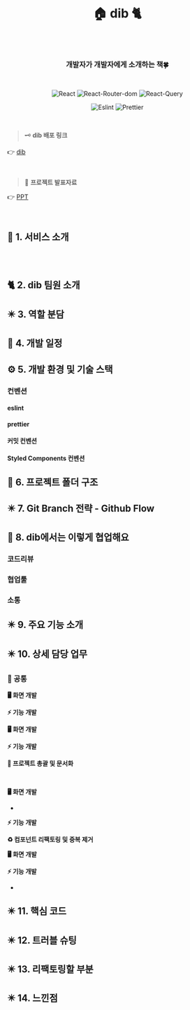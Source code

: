 <div align='center'>
    <h1><b>🏠 dib 🐈</b></h1>
    <br/>
		<br/>
		<h3><b>개발자가 개발자에게 소개하는 책🍀</b></h3>
		<br/>

![React](https://badgen.net/badge/React/v18.2.0/cyan?)
![React-Router-dom](https://badgen.net/badge/React-Router/v6.15.0/CA4245?)
![React-Query](https://badgen.net/badge/React-Query/v3.39.3/FF4154?)

![Eslint](https://badgen.net/badge/Eslint/v8.48.0/4B32C3?)
![Prettier](https://badgen.net/badge/Prettier/v3.0.3/F7B93E?)
</div>

<br />

> 🗝️ **dib 배포 링크**

👉 [dib]()


<br />

> 📑 **프로젝트 발표자료**

👉 [PPT](https://www.canva.com/design/DAFtcb4gtWg/oGFckQDlPf9db2Lfc2QLWg/view?utm_content=DAFtcb4gtWg&utm_campaign=designshare&utm_medium=link&utm_source=publishsharelink)

<br />

## 📢 **1. 서비스 소개**

<br />
<br />

## 🐈 **2. dib 팀원 소개**




## ✴️ **3. 역할 분담**





## 📅 **4. 개발 일정**





## ⚙️ **5. 개발 환경 및 기술 스택**






### **컨벤션**

#### **eslint**


#### **prettier**









#### **커밋 컨벤션**




#### **Styled Components 컨벤션**




## 📂 **6. 프로젝트 폴더 구조**


## ✴️ **7. Git Branch 전략 - Github Flow**



## 🤗 **8. dib에서는 이렇게 협업해요**

### **코드리뷰**



### **협업툴**


### **소통**



## ✴️ **9. 주요 기능 소개**


## ✴️ **10. 상세 담당 업무**

### 🖤 공통




**🖥️ 화면 개발**



**⚡ 기능 개발**



**🖥️ 화면 개발**



**⚡ 기능 개발**


**📜 프로젝트 총괄 및 문서화**



<br/>

**🖥️ 화면 개발**

-

**⚡ 기능 개발**



**♻️ 컴포넌트 리팩토링 및 중복 제거**


**🖥️ 화면 개발**


**⚡ 기능 개발**

- 
## ✴️ **11. 핵심 코드**


## ✴️ **12. 트러블 슈팅**



## ✴️ **13. 리팩토링할 부분**



## ✴️ **14. 느낀점**



